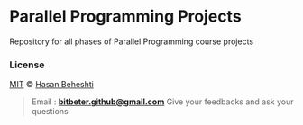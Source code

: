 # Parallel Programming Projects
Repository for all phases of Parallel Programming course projects

### License
[MIT](https://en.wikipedia.org/wiki/MIT_License) &copy; [Hasan Beheshti](https://github.com/bitbeter)
> Email : <a href="mailto:bitbeter.github@gmail.com?subject=UNIVERSITY_PPL - Feedback or Ask"> <strong>bitbeter.github@gmail.com</strong> </a>
Give your feedbacks and ask your questions